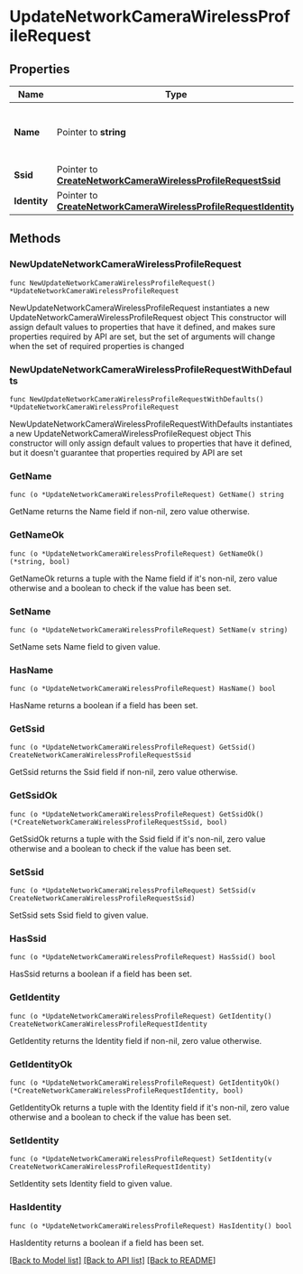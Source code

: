 # UpdateNetworkCameraWirelessProfileRequest

## Properties

Name | Type | Description | Notes
------------ | ------------- | ------------- | -------------
**Name** | Pointer to **string** | The name of the camera wireless profile. | [optional] 
**Ssid** | Pointer to [**CreateNetworkCameraWirelessProfileRequestSsid**](CreateNetworkCameraWirelessProfileRequestSsid.md) |  | [optional] 
**Identity** | Pointer to [**CreateNetworkCameraWirelessProfileRequestIdentity**](CreateNetworkCameraWirelessProfileRequestIdentity.md) |  | [optional] 

## Methods

### NewUpdateNetworkCameraWirelessProfileRequest

`func NewUpdateNetworkCameraWirelessProfileRequest() *UpdateNetworkCameraWirelessProfileRequest`

NewUpdateNetworkCameraWirelessProfileRequest instantiates a new UpdateNetworkCameraWirelessProfileRequest object
This constructor will assign default values to properties that have it defined,
and makes sure properties required by API are set, but the set of arguments
will change when the set of required properties is changed

### NewUpdateNetworkCameraWirelessProfileRequestWithDefaults

`func NewUpdateNetworkCameraWirelessProfileRequestWithDefaults() *UpdateNetworkCameraWirelessProfileRequest`

NewUpdateNetworkCameraWirelessProfileRequestWithDefaults instantiates a new UpdateNetworkCameraWirelessProfileRequest object
This constructor will only assign default values to properties that have it defined,
but it doesn't guarantee that properties required by API are set

### GetName

`func (o *UpdateNetworkCameraWirelessProfileRequest) GetName() string`

GetName returns the Name field if non-nil, zero value otherwise.

### GetNameOk

`func (o *UpdateNetworkCameraWirelessProfileRequest) GetNameOk() (*string, bool)`

GetNameOk returns a tuple with the Name field if it's non-nil, zero value otherwise
and a boolean to check if the value has been set.

### SetName

`func (o *UpdateNetworkCameraWirelessProfileRequest) SetName(v string)`

SetName sets Name field to given value.

### HasName

`func (o *UpdateNetworkCameraWirelessProfileRequest) HasName() bool`

HasName returns a boolean if a field has been set.

### GetSsid

`func (o *UpdateNetworkCameraWirelessProfileRequest) GetSsid() CreateNetworkCameraWirelessProfileRequestSsid`

GetSsid returns the Ssid field if non-nil, zero value otherwise.

### GetSsidOk

`func (o *UpdateNetworkCameraWirelessProfileRequest) GetSsidOk() (*CreateNetworkCameraWirelessProfileRequestSsid, bool)`

GetSsidOk returns a tuple with the Ssid field if it's non-nil, zero value otherwise
and a boolean to check if the value has been set.

### SetSsid

`func (o *UpdateNetworkCameraWirelessProfileRequest) SetSsid(v CreateNetworkCameraWirelessProfileRequestSsid)`

SetSsid sets Ssid field to given value.

### HasSsid

`func (o *UpdateNetworkCameraWirelessProfileRequest) HasSsid() bool`

HasSsid returns a boolean if a field has been set.

### GetIdentity

`func (o *UpdateNetworkCameraWirelessProfileRequest) GetIdentity() CreateNetworkCameraWirelessProfileRequestIdentity`

GetIdentity returns the Identity field if non-nil, zero value otherwise.

### GetIdentityOk

`func (o *UpdateNetworkCameraWirelessProfileRequest) GetIdentityOk() (*CreateNetworkCameraWirelessProfileRequestIdentity, bool)`

GetIdentityOk returns a tuple with the Identity field if it's non-nil, zero value otherwise
and a boolean to check if the value has been set.

### SetIdentity

`func (o *UpdateNetworkCameraWirelessProfileRequest) SetIdentity(v CreateNetworkCameraWirelessProfileRequestIdentity)`

SetIdentity sets Identity field to given value.

### HasIdentity

`func (o *UpdateNetworkCameraWirelessProfileRequest) HasIdentity() bool`

HasIdentity returns a boolean if a field has been set.


[[Back to Model list]](../README.md#documentation-for-models) [[Back to API list]](../README.md#documentation-for-api-endpoints) [[Back to README]](../README.md)


